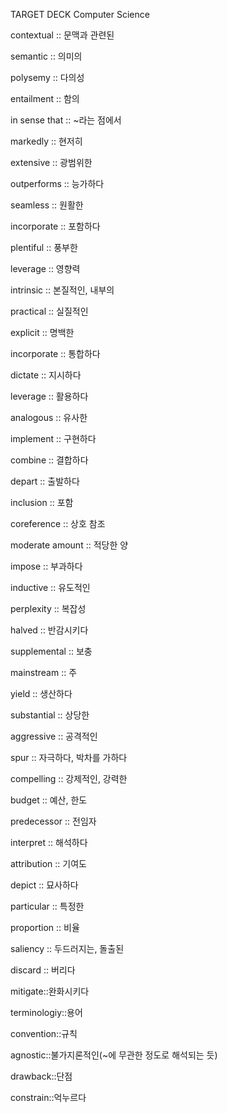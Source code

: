 TARGET DECK
Computer Science

contextual :: 문맥과 관련된
<!--ID: 1704801568714-->

semantic :: 의미의
<!--ID: 1704801568733-->

polysemy :: 다의성
<!--ID: 1704801568743-->

entailment :: 함의
<!--ID: 1704801568753-->

in sense that :: ~라는 점에서
<!--ID: 1704807382386-->

markedly :: 현저히
<!--ID: 1704807382408-->

extensive :: 광범위한
<!--ID: 1704807382427-->

outperforms :: 능가하다
<!--ID: 1704807626708-->

seamless :: 원활한
<!--ID: 1704808674387-->

incorporate :: 포함하다
<!--ID: 1704808674431-->

plentiful :: 풍부한
<!--ID: 1704808674439-->

leverage :: 영향력
<!--ID: 1704845352956-->

intrinsic :: 본질적인, 내부의
<!--ID: 1704845606681-->

practical :: 실질적인
<!--ID: 1704872869294-->

explicit :: 명백한
<!--ID: 1704893510432-->

incorporate :: 통합하다
<!--ID: 1704893510456-->

dictate :: 지시하다
<!--ID: 1704893510471-->

leverage :: 활용하다
<!--ID: 1704893510487-->

analogous :: 유사한
<!--ID: 1704895249148-->

implement :: 구현하다
<!--ID: 1704895249156-->

combine :: 결합하다
<!--ID: 1704895640136-->

depart :: 출발하다
<!--ID: 1704896298228-->

inclusion :: 포함
<!--ID: 1704897297534-->

coreference :: 상호 참조 
<!--ID: 1705034534980-->

moderate amount :: 적당한 양
<!--ID: 1705034534991-->

impose :: 부과하다
<!--ID: 1705034535003-->

inductive :: 유도적인
<!--ID: 1705034535014-->

perplexity :: 복잡성
<!--ID: 1705312564299-->

halved :: 반감시키다
<!--ID: 1705312564324-->

supplemental :: 보충
<!--ID: 1705312803508-->

mainstream :: 주
<!--ID: 1705688740907-->

yield :: 생산하다
<!--ID: 1705688749394-->

substantial :: 상당한
<!--ID: 1705688873388-->

aggressive :: 공격적인
<!--ID: 1705742281897-->

spur :: 자극하다, 박차를 가하다
<!--ID: 1705743705017-->

compelling :: 강제적인, 강력한
<!--ID: 1705745756819-->

budget :: 예산, 한도
<!--ID: 1705746002050-->

predecessor :: 전임자
<!--ID: 1707959940735-->

interpret :: 해석하다
<!--ID: 1707959940750-->

attribution :: 기여도
<!--ID: 1707960083896-->

depict :: 묘사하다
<!--ID: 1707962285825-->

particular :: 특정한
<!--ID: 1707978911571-->

proportion :: 비율
<!--ID: 1708013830652-->

saliency :: 두드러지는, 돌출된
<!--ID: 1708607846796-->

discard :: 버리다
<!--ID: 1708607846813-->

mitigate::완화시키다
<!--ID: 1715049698128-->

terminologiy::용어
<!--ID: 1715050679220-->

convention::규칙
<!--ID: 1715050679273-->

agnostic::불가지론적인(~에 무관한 정도로 해석되는 듯)
<!--ID: 1715050931737-->

drawback::단점
<!--ID: 1715051625242-->

constrain::억누르다
<!--ID: 1715055863351-->
